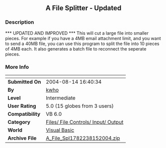 ﻿<div align="center">

## A File Splitter \- Updated


</div>

### Description

*** UPDATED AND IMPROVED *** This will cut a large file into smaller pieces. For example if you have a 4MB email attachment limit, and you want to send a 40MB file, you can use this program to split the file into 10 pieces of 4MB each. It also generates a batch file to reconnect the seperate pieces.
 
### More Info
 


<span>             |<span>
---                |---
**Submitted On**   |2004-08-14 16:40:34
**By**             |[kwho](https://github.com/Planet-Source-Code/PSCIndex/blob/master/ByAuthor/kwho.md)
**Level**          |Intermediate
**User Rating**    |5.0 (15 globes from 3 users)
**Compatibility**  |VB 6\.0
**Category**       |[Files/ File Controls/ Input/ Output](https://github.com/Planet-Source-Code/PSCIndex/blob/master/ByCategory/files-file-controls-input-output__1-3.md)
**World**          |[Visual Basic](https://github.com/Planet-Source-Code/PSCIndex/blob/master/ByWorld/visual-basic.md)
**Archive File**   |[A\_File\_Spl1782238152004\.zip](https://github.com/Planet-Source-Code/kwho-a-file-splitter-updated__1-55538/archive/master.zip)








